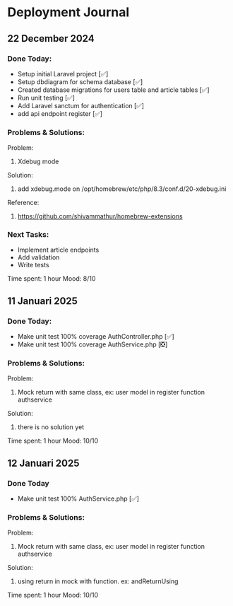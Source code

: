 # Deployment Journal

## 22 December 2024
### Done Today:
- Setup initial Laravel project [✅]
- Setup dbdiagram for schema database [✅]
- Created database migrations for users table and article tables [✅]
- Run unit testing [✅]
- Add Laravel sanctum for authentication [✅]
- add api endpoint register [✅]

### Problems & Solutions:
Problem: 
1. Xdebug mode

Solution:
1. add xdebug.mode on /opt/homebrew/etc/php/8.3/conf.d/20-xdebug.ini

Reference: 
1. https://github.com/shivammathur/homebrew-extensions


### Next Tasks:
- Implement article endpoints
- Add validation
- Write tests

Time spent: 1 hour
Mood: 8/10

## 11 Januari 2025
### Done Today:
- Make unit test 100% coverage AuthController.php [✅]
- Make unit test 100% coverage AuthService.php [❎]

### Problems & Solutions:
Problem:
1. Mock return with same class, ex: user model in register function authservice

Solution:
1. there is no solution yet

Time spent: 1 hour
Mood: 10/10

## 12 Januari 2025
### Done Today
- Make unit test 100% AuthService.php [✅]

### Problems & Solutions:
Problem:
1. Mock return with same class, ex: user model in register function authservice

Solution:
1. using return in mock with function. ex: andReturnUsing

Time spent: 1 hour
Mood: 10/10
